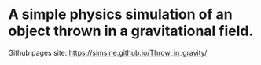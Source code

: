 # A simple physics simulation of an object thrown in a gravitational field.

Github pages site:
https://simsine.github.io/Throw_in_gravity/

